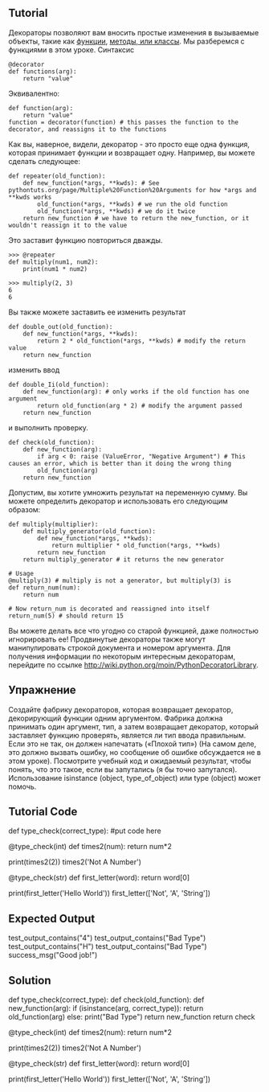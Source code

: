 Tutorial
--------

Декораторы позволяют вам вносить простые изменения в вызываемые объекты, такие как  [функции](http://www.pythontuts.org/en/Functions ""), [методы, или классы](http://www.pythontuts.org/en/Classes%20and%20Objects ""). Мы разберемся с функциями в этом уроке. Синтаксис

    @decorator
    def functions(arg):
        return "value"

Эквивалентно:

    def function(arg):
        return "value"
    function = decorator(function) # this passes the function to the decorator, and reassigns it to the functions

Как вы, наверное, видели, декоратор - это просто еще одна функция, которая принимает функции и возвращает одну. Например, вы можете сделать следующее:

    def repeater(old_function):
        def new_function(*args, **kwds): # See pythontuts.org/page/Multiple%20Function%20Arguments for how *args and **kwds works
            old_function(*args, **kwds) # we run the old function
            old_function(*args, **kwds) # we do it twice
        return new_function # we have to return the new_function, or it wouldn't reassign it to the value

Это заставит функцию повториться дважды.

    >>> @repeater
    def multiply(num1, num2):
        print(num1 * num2)

    >>> multiply(2, 3)
    6
    6

Вы также можете заставить ее изменить результат

    def double_out(old_function):
        def new_function(*args, **kwds):
            return 2 * old_function(*args, **kwds) # modify the return value
        return new_function

изменить ввод

    def double_Ii(old_function):
        def new_function(arg): # only works if the old function has one argument
            return old_function(arg * 2) # modify the argument passed
        return new_function

и выполнить проверку.

    def check(old_function):
        def new_function(arg):
            if arg < 0: raise (ValueError, "Negative Argument") # This causes an error, which is better than it doing the wrong thing
            old_function(arg)
        return new_function

Допустим, вы хотите умножить результат на переменную сумму. Вы можете определить декоратор и использовать его следующим образом: 

    def multiply(multiplier):
        def multiply_generator(old_function):
            def new_function(*args, **kwds):
                return multiplier * old_function(*args, **kwds)
            return new_function
        return multiply_generator # it returns the new generator
    
    # Usage
    @multiply(3) # multiply is not a generator, but multiply(3) is
    def return_num(num):
        return num
        
    # Now return_num is decorated and reassigned into itself
    return_num(5) # should return 15

 Вы можете делать все что угодно со старой функцией, даже полностью игнорировать ее! Продвинутые декораторы также могут манипулировать строкой документа и номером аргумента.
Для получения информации по некоторым интересным декораторам, перейдите по ссылке  <http://wiki.python.org/moin/PythonDecoratorLibrary>.

Упражнение
--------
Создайте фабрику декораторов, которая возвращает декоратор,  декорирующий функции одним аргументом. Фабрика должна принимать один аргумент, тип, а затем возвращает декоратор, который заставляет функцию проверять, является ли тип ввода правильным. Если это не так, он должен напечатать («Плохой тип») (На самом деле, это должно вызвать ошибку, но сообщение об ошибке обсуждается не в этом уроке). Посмотрите учебный код и ожидаемый результат, чтобы понять, что это такое, если вы запутались (я бы точно запутался). Использование isinstance (object, type_of_object) или type (object) может помочь.

Tutorial Code
-------------
def type_check(correct_type):
    #put code here

@type_check(int)
def times2(num):
    return num*2

print(times2(2))
times2('Not A Number')

@type_check(str)
def first_letter(word):
    return word[0]

print(first_letter('Hello World'))
first_letter(['Not', 'A', 'String'])


Expected Output
---------------

test_output_contains("4")
test_output_contains("Bad Type")
test_output_contains("H")
test_output_contains("Bad Type")
success_msg("Good job!")

Solution
--------

def type_check(correct_type):
    def check(old_function):
        def new_function(arg):
            if (isinstance(arg, correct_type)):
                return old_function(arg)
            else:
                print("Bad Type")
        return new_function
    return check

@type_check(int)
def times2(num):
    return num*2

print(times2(2))
times2('Not A Number')

@type_check(str)
def first_letter(word):
    return word[0]

print(first_letter('Hello World'))
first_letter(['Not', 'A', 'String'])
